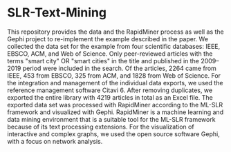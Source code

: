 # SLR-Text-Mining

This repository provides the data and the RapidMiner process as well as the Gephi project to re-implement the example described in the paper. 
We collected the data set for the example from four scientific databases: IEEE, EBSCO, ACM, and Web of Science. Only peer-reviewed articles with the terms "smart city" OR "smart cities" in the title and published in the 2009–2019 period were included in the search. Of the articles, 2264 came from IEEE, 453 from EBSCO, 325 from ACM, and 1828  from Web of Science. For the integration and management of the individual data exports, we used the reference management software Citavi 6. After removing duplicates, we exported the entire library with 4219 articles in total as an Excel file. The exported data set was processed with RapidMiner according to the ML-SLR framework and visualized with Gephi. RapidMiner is a machine learning and data mining environment that is a suitable tool for the ML-SLR framework because of its text processing extensions. For the visualization of interactive and complex graphs, we used the open source software Gephi, with a focus on network analysis.
